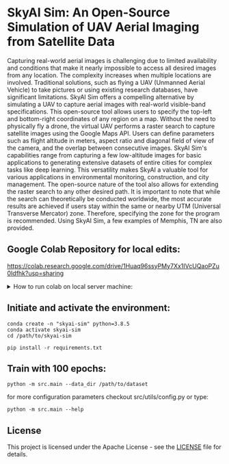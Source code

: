 # SkyAI Sim: An Open-Source Simulation of UAV Aerial Imaging from Satellite Data

Capturing real-world aerial images is challenging due to limited availability and conditions that make it nearly impossible to access all desired images from any location. The complexity increases when multiple locations are involved. Traditional solutions, such as flying a UAV (Unmanned Aerial Vehicle) to take pictures or using existing research databases, have significant limitations. SkyAI Sim offers a compelling alternative by simulating a UAV to capture aerial images with real-world visible-band specifications. This open-source tool allows users to specify the top-left and bottom-right coordinates of any region on a map. Without the need to physically fly a drone, the virtual UAV performs a raster search to capture satellite images using the Google Maps API. Users can define parameters such as flight altitude in meters, aspect ratio and diagonal field of view of the camera, and the overlap between consecutive images. SkyAI Sim's capabilities range from capturing a few low-altitude images for basic applications to generating extensive datasets of entire cities for complex tasks like deep learning. This versatility makes SkyAI a valuable tool for various applications in environmental monitoring, construction, and city management. The open-source nature of the tool also allows for extending the raster search to any other desired path. It is important to note that while the search can theoretically be conducted worldwide, the most accurate results are achieved if users stay within the same or nearby UTM (Universal Transverse Mercator) zone. Therefore, specifying the zone for the program is recommended. Using SkyAI Sim, a few examples of Memphis, TN are also provided.


## Google Colab Repository for local edits:

https://colab.research.google.com/drive/1Huaq96ssyPMy7Xx1IVcUQaoPZu0Idfhk?usp=sharing

<details>
  <summary>How to run colab on local server machine:</summary>

1. SSH to the remote directory and forward the port such as:

```
ssh -L localhost:18888:localhost:8888 [username]@[hostname or IP address]
```

2. Run the following in the remote terminal:
```
jupyter notebook \
    --NotebookApp.allow_origin='https://colab.research.google.com' \
    --port=8888 \
    --NotebookApp.port_retries=0
```
2. The previous step will give you two URLs in result. Copy either. For example:
```
http://localhost:8888/?token=0f96a96950ca8aa79c52fb1fa5758e648b5052cd91417dd8
```
or
```
http://127.0.0.1:8888/?token=0f96a96950ca8aa79c52fb1fa5758e648b5052cd91417dd8
```
2. On the bar above select the arrow next to the connect button and choose "connect to a local runtime".
2. A popup window will be shown, paste the copied URL in the input section and change 8888 in it to 18888. For the above example will be:
```
http://localhost:18888/?token=0f96a96950ca8aa79c52fb1fa5758e648b5052cd91417dd8
```
or
```
http://127.0.0.1:18888/?token=0f96a96950ca8aa79c52fb1fa5758e648b5052cd91417dd8
```
3. Press "Connect" and voila.
</details>


## Initiate and activate the environment:

    conda create -n "skyai-sim" python=3.8.5
    conda activate skyai-sim
    cd /path/to/skyai-sim

    pip install -r requirements.txt


## Train with 100 epochs:

    python -m src.main --data_dir /path/to/dataset

for more configuration parameters checkout src/utils/config.py or type:

    python -m src.main --help


## License

This project is licensed under the Apache License - see the [LICENSE](LICENSE) file for details.

